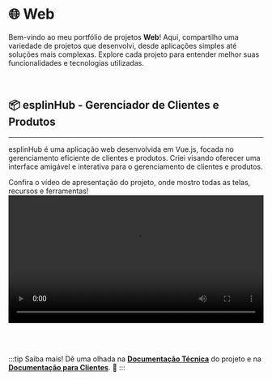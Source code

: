 # 🌐 Web
Bem-vindo ao meu portfólio de projetos **Web**! 
Aqui, compartilho uma variedade de projetos que desenvolvi, desde aplicações simples até soluções mais complexas. Explore cada projeto para entender melhor suas funcionalidades e tecnologias utilizadas.

<br/>

## 📦 esplinHub - Gerenciador de Clientes e Produtos
---

esplinHub é uma aplicação web desenvolvida em Vue.js, focada no gerenciamento eficiente de clientes e produtos. Criei visando oferecer uma interface amigável e interativa para o gerenciamento de clientes e produtos.

Confira o vídeo de apresentação do projeto, onde mostro todas as telas, recursos e ferramentas!
<video width="100%" height="auto" controls>
  <source src="/img/esplinHub-apresentacao.mp4" type="video/mp4" />
</video>

<br/>
<br/>

:::tip Saiba mais!
Dê uma olhada na **[Documentação Técnica](https://esplinhubdocs-projeto.vercel.app/)** do projeto e na **[Documentação para Clientes](https://esplinhubdocs.vercel.app)**. 📗
:::


